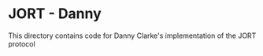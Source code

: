 # JORT - Danny

This directory contains code for Danny Clarke's implementation of the JORT protocol
